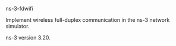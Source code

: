 ns-3-fdwifi

Implement wireless full-duplex communication in the ns-3 network simulator.

ns-3 version 3.20.

